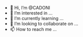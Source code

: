 - 👋 Hi, I’m @CADONI
- 👀 I’m interested in ...
- 🌱 I’m currently learning ...
- 💞️ I’m looking to collaborate on ...
- 📫 How to reach me ...

<!---
CADONI/CADONI is a ✨ special ✨ repository because its `README.md` (this file) appears on your GitHub profile.
You can click the Preview link to take a look at your changes.
--->

